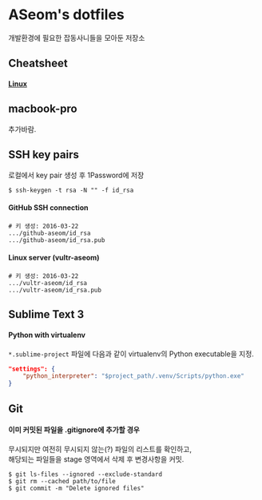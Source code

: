 ASeom's dotfiles
================

개발환경에 필요한 잡동사니들을 모아둔 저장소


## Cheatsheet

#### [Linux](docs/cheatsheet-linux.md)


## macbook-pro

추가바람.


## SSH key pairs

로컬에서 key pair 생성 후 1Password에 저장

```Shell
$ ssh-keygen -t rsa -N "" -f id_rsa
```

#### GitHub SSH connection
```Shell
# 키 생성: 2016‎-03‎-22‎
.../github-aseom/id_rsa
.../github-aseom/id_rsa.pub
```

#### Linux server (vultr-aseom)
```Shell
# 키 생성: 2016‎-03‎-22‎
.../vultr-aseom/id_rsa
.../vultr-aseom/id_rsa.pub
```


## Sublime Text 3

#### Python with virtualenv

`*.sublime-project` 파일에 다음과 같이 virtualenv의 Python executable을 지정.

```JSON
"settings": {
	"python_interpreter": "$project_path/.venv/Scripts/python.exe"
}
```


## Git

#### 이미 커밋된 파일을 .gitignore에 추가할 경우

무시되지만 여전히 무시되지 않는(?) 파일의 리스트를 확인하고,  
해당되는 파일들을 stage 영역에서 삭제 후 변경사항을 커밋.

	$ git ls-files --ignored --exclude-standard
	$ git rm --cached path/to/file
	$ git commit -m "Delete ignored files"

